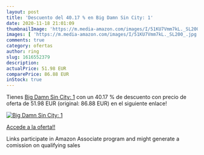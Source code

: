 ```yaml
---
layout: post
title: 'Descuento del 40.17 % en Big Damn Sin City: 1'
date: 2020-11-18 21:01:09
thumbnailImage: 'https://m.media-amazon.com/images/I/51KU7Vmm7kL._SL200_.jpg'
images: [ 'https://m.media-amazon.com/images/I/51KU7Vmm7kL._SL200_.jpg' ]
comments: true
category: ofertas
author: ring
slug: 1616552379
description:
actualPrice: 51.98 EUR
comparePrice: 86.88 EUR
inStock: true
---
```


Tienes [Big Damn Sin City: 1](https://www.amazon.es/dp/1616552379/?tag=tolees-21) con un 40.17 % de descuento con precio de oferta de 51.98 EUR (original: 86.88 EUR) en el siguiente enlace!

[![Big Damn Sin City: 1](https://m.media-amazon.com/images/I/51KU7Vmm7kL._SL200_.jpg)](https://www.amazon.es/dp/1616552379/?tag=tolees-21)

[Accede a la oferta!!](https://www.amazon.es/dp/1616552379/?tag=tolees-21)

Links participate in Amazon Associate program and might generate a comission on qualifying sales


